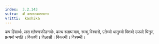 ```yaml
---
index:  3.2.143
sutra:  वौ कषलसकत्थस्रम्भः
vritti:  kashika 
---
```


कष हिंसार्थः, लस श्लेषणक्रीडनयोः, कत्थ श्लाघायाम्, स्रम्भु विश्वासे, एतेभ्यो धातुभ्यो विशब्दे उपपदे घिनुण् प्रत्ययो भवति। विकाषी। विलासी। विकत्थी। विस्रम्भी।

